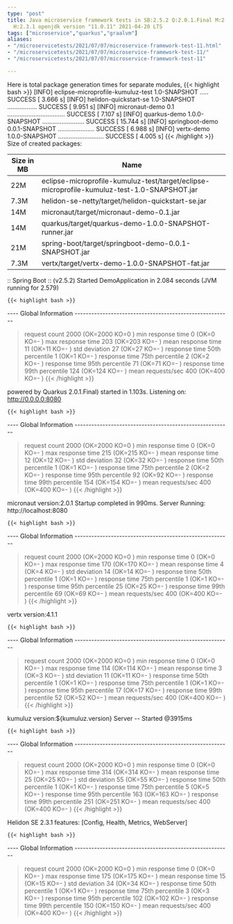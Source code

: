 ```yaml
---
type: "post"
title: Java microservice framework tests in SB:2.5.2 Q:2.0.1.Final M:2.5.7 V:4.1.1
  H:2.3.1 openjdk version "11.0.11" 2021-04-20 LTS
tags: ["microservice","quarkus","graalvm"]
aliases:
- "/microservicetests/2021/07/07/microservice-framework-test-11.html"
- "/microservicetests/2021/07/07/microservice-framework-test-11/"
- "/microservicetests/2021/07/07/microservice-framework-test-11"

---
```

 
Here is total package generation times for separate modules,
{{< highlight bash >}}
[INFO] eclipse-microprofile-kumuluz-test 1.0-SNAPSHOT ..... SUCCESS [  3.666 s]
[INFO] helidon-quickstart-se 1.0-SNAPSHOT ................. SUCCESS [  9.951 s]
[INFO] micronaut-demo 0.1 ................................. SUCCESS [  7.107 s]
[INFO] quarkus-demo 1.0.0-SNAPSHOT ........................ SUCCESS [ 15.744 s]
[INFO] springboot-demo 0.0.1-SNAPSHOT ..................... SUCCESS [  6.988 s]
[INFO] vertx-demo 1.0.0-SNAPSHOT .......................... SUCCESS [  4.005 s]
{{< /highlight >}}
Size of created packages:

| Size in MB |  Name |
|------------|-------|
| 22M | eclipse-microprofile-kumuluz-test/target/eclipse-microprofile-kumuluz-test-1.0-SNAPSHOT.jar |
| 7.3M | helidon-se-netty/target/helidon-quickstart-se.jar |
| 14M | micronaut/target/micronaut-demo-0.1.jar |
| 14M | quarkus/target/quarkus-demo-1.0.0-SNAPSHOT-runner.jar |
| 21M | spring-boot/target/springboot-demo-0.0.1-SNAPSHOT.jar |
| 7.3M | vertx/target/vertx-demo-1.0.0-SNAPSHOT-fat.jar |


:: Spring Boot :: (v2.5.2) Started DemoApplication in 2.084 seconds (JVM running for 2.579)

    {{< highlight bash >}}
---- Global Information --------------------------------------------------------
> request count                                       2000 (OK=2000   KO=0     )
> min response time                                      0 (OK=0      KO=-     )
> max response time                                    203 (OK=203    KO=-     )
> mean response time                                    11 (OK=11     KO=-     )
> std deviation                                         27 (OK=27     KO=-     )
> response time 50th percentile                          1 (OK=1      KO=-     )
> response time 75th percentile                          2 (OK=2      KO=-     )
> response time 95th percentile                         71 (OK=71     KO=-     )
> response time 99th percentile                        124 (OK=124    KO=-     )
> mean requests/sec                                    400 (OK=400    KO=-     )
{{< /highlight >}}

powered by Quarkus 2.0.1.Final) started in 1.103s. Listening on: http://0.0.0.0:8080

    {{< highlight bash >}}
---- Global Information --------------------------------------------------------
> request count                                       2000 (OK=2000   KO=0     )
> min response time                                      0 (OK=0      KO=-     )
> max response time                                    215 (OK=215    KO=-     )
> mean response time                                    12 (OK=12     KO=-     )
> std deviation                                         32 (OK=32     KO=-     )
> response time 50th percentile                          1 (OK=1      KO=-     )
> response time 75th percentile                          2 (OK=2      KO=-     )
> response time 95th percentile                         92 (OK=92     KO=-     )
> response time 99th percentile                        154 (OK=154    KO=-     )
> mean requests/sec                                    400 (OK=400    KO=-     )
{{< /highlight >}}

micronaut version:2.0.1 Startup completed in 990ms. Server Running: http://localhost:8080

    {{< highlight bash >}}
---- Global Information --------------------------------------------------------
> request count                                       2000 (OK=2000   KO=0     )
> min response time                                      0 (OK=0      KO=-     )
> max response time                                    170 (OK=170    KO=-     )
> mean response time                                     4 (OK=4      KO=-     )
> std deviation                                         14 (OK=14     KO=-     )
> response time 50th percentile                          1 (OK=1      KO=-     )
> response time 75th percentile                          1 (OK=1      KO=-     )
> response time 95th percentile                         25 (OK=25     KO=-     )
> response time 99th percentile                         69 (OK=69     KO=-     )
> mean requests/sec                                    400 (OK=400    KO=-     )
{{< /highlight >}}

vertx version:4.1.1

    {{< highlight bash >}}
---- Global Information --------------------------------------------------------
> request count                                       2000 (OK=2000   KO=0     )
> min response time                                      0 (OK=0      KO=-     )
> max response time                                    114 (OK=114    KO=-     )
> mean response time                                     3 (OK=3      KO=-     )
> std deviation                                         11 (OK=11     KO=-     )
> response time 50th percentile                          1 (OK=1      KO=-     )
> response time 75th percentile                          1 (OK=1      KO=-     )
> response time 95th percentile                         17 (OK=17     KO=-     )
> response time 99th percentile                         52 (OK=52     KO=-     )
> mean requests/sec                                    400 (OK=400    KO=-     )
{{< /highlight >}}

kumuluz version:${kumuluz.version} Server -- Started @3915ms

    {{< highlight bash >}}
---- Global Information --------------------------------------------------------
> request count                                       2000 (OK=2000   KO=0     )
> min response time                                      0 (OK=0      KO=-     )
> max response time                                    314 (OK=314    KO=-     )
> mean response time                                    25 (OK=25     KO=-     )
> std deviation                                         55 (OK=55     KO=-     )
> response time 50th percentile                          1 (OK=1      KO=-     )
> response time 75th percentile                          5 (OK=5      KO=-     )
> response time 95th percentile                        163 (OK=163    KO=-     )
> response time 99th percentile                        251 (OK=251    KO=-     )
> mean requests/sec                                    400 (OK=400    KO=-     )
{{< /highlight >}}

Helidon SE 2.3.1 features: [Config, Health, Metrics, WebServer]

    {{< highlight bash >}}
---- Global Information --------------------------------------------------------
> request count                                       2000 (OK=2000   KO=0     )
> min response time                                      0 (OK=0      KO=-     )
> max response time                                    175 (OK=175    KO=-     )
> mean response time                                    15 (OK=15     KO=-     )
> std deviation                                         34 (OK=34     KO=-     )
> response time 50th percentile                          1 (OK=1      KO=-     )
> response time 75th percentile                          3 (OK=3      KO=-     )
> response time 95th percentile                        102 (OK=102    KO=-     )
> response time 99th percentile                        150 (OK=150    KO=-     )
> mean requests/sec                                    400 (OK=400    KO=-     )
{{< /highlight >}}